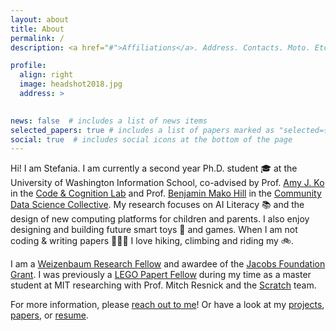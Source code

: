 ```yaml
---
layout: about
title: About
permalink: /
description: <a href="#">Affiliations</a>. Address. Contacts. Moto. Etc.

profile:
  align: right
  image: headshot2018.jpg
  address: >
 

news: false  # includes a list of news items
selected_papers: true # includes a list of papers marked as "selected={true}"
social: true  # includes social icons at the bottom of the page
---
```


Hi! I am Stefania. I am currently a second year Ph.D. student 🎓 at the University of Washington Information School, co-advised by Prof. [Amy J. Ko](https://faculty.washington.edu/ajko/) in the [Code & Cognition Lab](https://faculty.washington.edu/ajko/lab) and Prof. [Benjamin Mako Hill](https://mako.cc/) in the [Community Data Science Collective](https://wiki.communitydata.science/Main_Page). My research focuses on AI Literacy 📚 and the design of new computing platforms for children and parents. I also enjoy designing and building future smart toys 🤖 and games. When I am not coding & writing papers 👩🏽‍💻 I love hiking, climbing and riding my 🚲.

I am a [Weizenbaum Research Fellow](https://www.weizenbaum-institut.de/portrait/p/stefania-druga/) and awardee of the [Jacobs Foundation Grant](https://ischool.uw.edu/news/2020/01/researchers-win-fellowship-study-new-frontier-tech-education). I was previously a [LEGO Papert Fellow](https://www.media.mit.edu/posts/meet-the-2017-lego-papert-fellows/) during my time as a master student at MIT researching with Prof. Mitch Resnick and the [Scratch](https://scratch.mit.edu/) team.

For more information, please [reach out to me](mailto:st3f@uw.edu)! Or have a look at my [projects](https://stefania11.github.io/projects/), [papers](https://stefania11.github.io/publications/), or [resume](https://stefania11.github.io/resume/).
